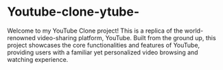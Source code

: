 # Youtube-clone-ytube-


Welcome to my YouTube Clone project! This is a replica of the world-renowned video-sharing platform, YouTube. Built from the ground up, this project showcases the core functionalities and features of YouTube, providing users with a familiar yet personalized video browsing and watching experience.
